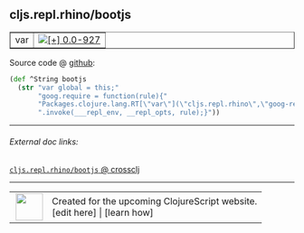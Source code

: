 ## cljs.repl.rhino/bootjs



 <table border="1">
<tr>
<td>var</td>
<td><a href="https://github.com/cljsinfo/cljs-api-docs/tree/0.0-927"><img valign="middle" alt="[+] 0.0-927" title="Added in 0.0-927" src="https://img.shields.io/badge/+-0.0--927-lightgrey.svg"></a> </td>
</tr>
</table>









Source code @ [github](https://github.com/clojure/clojurescript/blob/r2760/src/clj/cljs/repl/rhino.clj#L20-L24):

```clj
(def ^String bootjs
  (str "var global = this;"
       "goog.require = function(rule){"
       "Packages.clojure.lang.RT[\"var\"](\"cljs.repl.rhino\",\"goog-require\")"
       ".invoke(___repl_env, __repl_opts, rule);}"))
```

<!--
Repo - tag - source tree - lines:

 <pre>
clojurescript @ r2760
└── src
    └── clj
        └── cljs
            └── repl
                └── <ins>[rhino.clj:20-24](https://github.com/clojure/clojurescript/blob/r2760/src/clj/cljs/repl/rhino.clj#L20-L24)</ins>
</pre>

-->

---



###### External doc links:

[`cljs.repl.rhino/bootjs` @ crossclj](http://crossclj.info/fun/cljs.repl.rhino/bootjs.html)<br>

---

 <table>
<tr><td>
<img valign="middle" align="right" width="48px" src="http://i.imgur.com/Hi20huC.png">
</td><td>
Created for the upcoming ClojureScript website.<br>
[edit here] | [learn how]
</td></tr></table>

[edit here]:https://github.com/cljsinfo/cljs-api-docs/blob/master/cljsdoc/cljs.repl.rhino_bootjs.cljsdoc
[learn how]:https://github.com/cljsinfo/cljs-api-docs/wiki/cljsdoc-files

<!--

This information was too distracting to show to readers, but I'll leave it
commented here since it is helpful to:

- pretty-print the data used to generate this document
- and show how to retrieve that data



The API data for this symbol:

```clj
{:ns "cljs.repl.rhino",
 :name "bootjs",
 :type "var",
 :return-type String,
 :source {:code "(def ^String bootjs\n  (str \"var global = this;\"\n       \"goog.require = function(rule){\"\n       \"Packages.clojure.lang.RT[\\\"var\\\"](\\\"cljs.repl.rhino\\\",\\\"goog-require\\\")\"\n       \".invoke(___repl_env, __repl_opts, rule);}\"))",
          :title "Source code",
          :repo "clojurescript",
          :tag "r2760",
          :filename "src/clj/cljs/repl/rhino.clj",
          :lines [20 24]},
 :full-name "cljs.repl.rhino/bootjs",
 :full-name-encode "cljs.repl.rhino_bootjs",
 :history [["+" "0.0-927"]]}

```

Retrieve the API data for this symbol:

```clj
;; from Clojure REPL
(require '[clojure.edn :as edn])
(-> (slurp "https://raw.githubusercontent.com/cljsinfo/cljs-api-docs/catalog/cljs-api.edn")
    (edn/read-string)
    (get-in [:symbols "cljs.repl.rhino/bootjs"]))
```

-->
